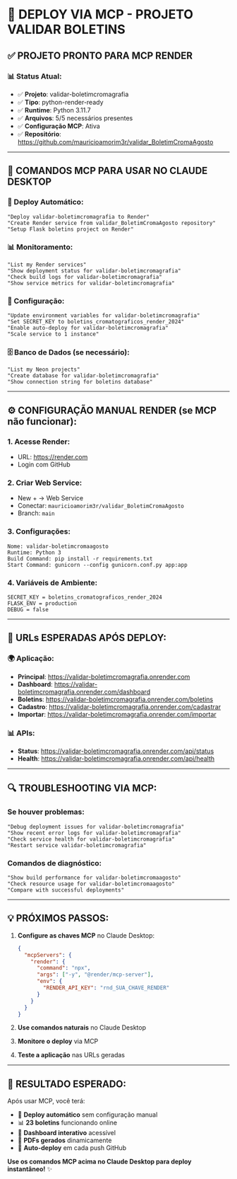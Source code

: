 # 🚀 DEPLOY VIA MCP - PROJETO VALIDAR BOLETINS

## ✅ PROJETO PRONTO PARA MCP RENDER

### 📊 Status Atual:
- ✅ **Projeto**: validar-boletimcromagrafia
- ✅ **Tipo**: python-render-ready
- ✅ **Runtime**: Python 3.11.7
- ✅ **Arquivos**: 5/5 necessários presentes
- ✅ **Configuração MCP**: Ativa
- ✅ **Repositório**: https://github.com/mauricioamorim3r/validar_BoletimCromaAgosto

---

## 🎯 COMANDOS MCP PARA USAR NO CLAUDE DESKTOP

### 🚀 Deploy Automático:
```
"Deploy validar-boletimcromagrafia to Render"
"Create Render service from validar_BoletimCromaAgosto repository"
"Setup Flask boletins project on Render"
```

### 📊 Monitoramento:
```
"List my Render services"
"Show deployment status for validar-boletimcromagrafia"
"Check build logs for validar-boletimcromagrafia"
"Show service metrics for validar-boletimcromagrafia"
```

### 🔧 Configuração:
```
"Update environment variables for validar-boletimcromagrafia"
"Set SECRET_KEY to boletins_cromatograficos_render_2024"
"Enable auto-deploy for validar-boletimcromagrafia"
"Scale service to 1 instance"
```

### 🗄️ Banco de Dados (se necessário):
```
"List my Neon projects"
"Create database for validar-boletimcromagrafia"
"Show connection string for boletins database"
```

---

## ⚙️ CONFIGURAÇÃO MANUAL RENDER (se MCP não funcionar):

### 1. Acesse Render:
- URL: https://render.com
- Login com GitHub

### 2. Criar Web Service:
- New + → Web Service
- Conectar: `mauricioamorim3r/validar_BoletimCromaAgosto`
- Branch: `main`

### 3. Configurações:
```
Nome: validar-boletimcromaagosto
Runtime: Python 3
Build Command: pip install -r requirements.txt
Start Command: gunicorn --config gunicorn.conf.py app:app
```

### 4. Variáveis de Ambiente:
```
SECRET_KEY = boletins_cromatograficos_render_2024
FLASK_ENV = production
DEBUG = false
```

---

## 🎯 URLs ESPERADAS APÓS DEPLOY:

### 🌍 Aplicação:
- **Principal**: https://validar-boletimcromagrafia.onrender.com
- **Dashboard**: https://validar-boletimcromagrafia.onrender.com/dashboard
- **Boletins**: https://validar-boletimcromagrafia.onrender.com/boletins
- **Cadastro**: https://validar-boletimcromagrafia.onrender.com/cadastrar
- **Importar**: https://validar-boletimcromagrafia.onrender.com/importar

### 📊 APIs:
- **Status**: https://validar-boletimcromagrafia.onrender.com/api/status
- **Health**: https://validar-boletimcromagrafia.onrender.com/api/health

---

## 🔍 TROUBLESHOOTING VIA MCP:

### Se houver problemas:
```
"Debug deployment issues for validar-boletimcromagrafia"
"Show recent error logs for validar-boletimcromagrafia" 
"Check service health for validar-boletimcromagrafia"
"Restart service validar-boletimcromagrafia"
```

### Comandos de diagnóstico:
```
"Show build performance for validar-boletimcromaagosto"
"Check resource usage for validar-boletimcromaagosto"
"Compare with successful deployments"
```

---

## 💡 PRÓXIMOS PASSOS:

1. **Configure as chaves MCP** no Claude Desktop:
   ```json
   {
     "mcpServers": {
       "render": {
         "command": "npx",
         "args": ["-y", "@render/mcp-server"],
         "env": {
           "RENDER_API_KEY": "rnd_SUA_CHAVE_RENDER"
         }
       }
     }
   }
   ```

2. **Use comandos naturais** no Claude Desktop

3. **Monitore o deploy** via MCP

4. **Teste a aplicação** nas URLs geradas

---

## 🎉 RESULTADO ESPERADO:

Após usar MCP, você terá:
- 🚀 **Deploy automático** sem configuração manual
- 📊 **23 boletins** funcionando online
- 🎯 **Dashboard interativo** acessível
- 📄 **PDFs gerados** dinamicamente
- 🔄 **Auto-deploy** em cada push GitHub

**Use os comandos MCP acima no Claude Desktop para deploy instantâneo!** ✨